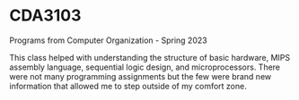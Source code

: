 # CDA3103
Programs from Computer Organization - Spring 2023

This class helped with understanding the structure of basic hardware, MIPS assembly language, sequential logic design, and microprocessors. There were not many programming assignments but the few were brand new information that allowed me to step outside of my comfort zone.
